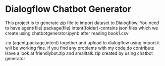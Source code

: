 # Dialogflow Chatbot Generator
This project is to generate zip file to import dataset to Dialogflow.
You need to have 
agent(file)
package(file)
intent(folder)-contains json files which we create using chatbotgenerator.ipynb after reading book1.csv

zip (agent,package,intent) together and upload to dialogflow using import.it will be working fine.
if you find any problems with my code,do contribute
Have a look at friendlybot.zip and smalltalk.zip created by using chatbot generator
